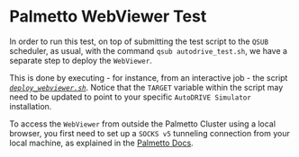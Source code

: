# Palmetto WebViewer Test

In order to run this test, on top of submitting the test script to the `QSUB` scheduler, as usual, with the command `qsub autodrive_test.sh`, we have a separate step to deploy the `WebViewer`. 

This is done by executing - for instance, from an interactive job - the script [_`deploy_webviewer.sh`_](deploy_webviewer.sh). Notice that the `TARGET` variable within the script may need to be updated to point to your specific `AutoDRIVE Simulator` installation.

To access the `WebViewer` from outside the Palmetto Cluster using a local browser, you first need to set up a `SOCKS v5` tunneling connection from your local machine, as explained in the [Palmetto Docs](https://docs.rcd.clemson.edu/palmetto/connect/proxy/).
